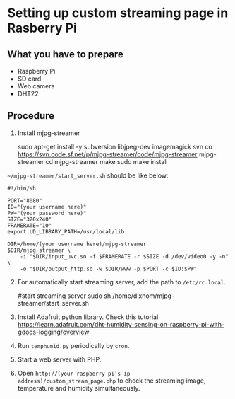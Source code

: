 # Setting up custom streaming page in Rasberry Pi

## What you have to prepare 
- Raspberry Pi
- SD card
- Web camera
- DHT22

## Procedure
1. Install mjpg-streamer

	sudo apt-get install -y subversion libjpeg-dev imagemagick
	svn co https://svn.code.sf.net/p/mjpg-streamer/code/mjpg-streamer mjpg-streamer
	cd mjpg-streamer
	make
	sudo make install

`~/mjpg-streamer/start_server.sh` should be like below:  

	#!/bin/sh
	
	PORT="8080"
	ID="(your username here)"
	PW="(your password here)"
	SIZE="320x240"
	FRAMERATE="10"
	export LD_LIBRARY_PATH=/usr/local/lib

	DIR=/home/(your username here)/mjpg-streamer
	$DIR/mjpg_streamer \
		-i "$DIR/input_uvc.so -f $FRAMERATE -r $SIZE -d /dev/video0 -y -n" \
		-o "$DIR/output_http.so -w $DIR/www -p $PORT -c $ID:$PW"

2. For automatically start streaming server, add the path to `/etc/rc.local`.

	#start streaming server
	sudo sh /home/dixhom/mjpg-streamer/start_server.sh

3. Install Adafruit python library. Check this tutorial https://learn.adafruit.com/dht-humidity-sensing-on-raspberry-pi-with-gdocs-logging/overview

4. Run `temphumid.py` periodically by `cron`.

4. Start a web server with PHP. 

5. Open `http://(your raspberry pi's ip address)/custom_stream_page.php` to check the streaming image, temperature and humidity simultaneously.
